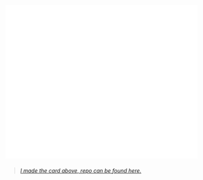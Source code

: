 ![](https://raw.githubusercontent.com/mikael-ros/tool-card/main/tool-card.svg)
> ###### [I made the card above, repo can be found  here.](https://github.com/mikael-ros/tool-card)

